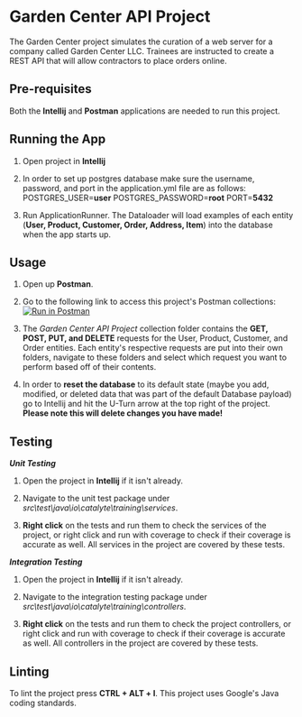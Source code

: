 # Garden Center API Project
The Garden Center project simulates the curation of a web server for a company called Garden Center LLC. Trainees are instructed to create a REST API that will allow contractors to place orders online.

## Pre-requisites
Both the **Intellij** and **Postman** applications are needed to run this project.

## Running the App
1. Open project in **Intellij**

2. In order to set up postgres database make sure the username, password, and port in the application.yml file are as follows:
POSTGRES_USER=**user**
POSTGRES_PASSWORD=**root**
PORT=**5432**

3. Run ApplicationRunner.
The Dataloader will load examples of each entity (**User, Product, Customer, Order, Address, Item**) into the database when the app starts up.


## Usage
1. Open up **Postman**.

2. Go to the following link to access this project's Postman collections:
[![Run in Postman](https://run.pstmn.io/button.svg)](https://app.getpostman.com/run-collection/f6dc56bb43127ac47e45)

3. The *Garden Center API Project* collection folder contains the **GET, POST, PUT, and DELETE** requests for the User, Product, Customer, and Order entities. Each entity's respective requests are put into their own folders, navigate to these folders and select which request you want to perform based off of their contents.

4. In order to **reset the database** to its default state (maybe you add, modified, or deleted data that was part of the default Database payload) go to Intellij and hit the U-Turn arrow at the top right of the project. **Please note this will delete changes you have made!**

## Testing

***Unit Testing***
1. Open the project in **Intellij** if it isn't already.

2. Navigate to the unit test package under *src\test\java\io\catalyte\training\services*.

3. **Right click** on the tests and run them to check the services of the project, or right click and run with coverage to check if their coverage is accurate as well. All services in the project are covered by these tests.

***Integration Testing***
1. Open the project in **Intellij** if it isn't already.

2. Navigate to the integration testing package under *src\test\java\io\catalyte\training\controllers*.

3. **Right click** on the tests and run them to check the project controllers, or right click and run with coverage to check if their coverage is accurate as well. All controllers in the project are covered by these tests.


## Linting
To lint the project press **CTRL + ALT + l**. This project uses Google's Java coding standards.